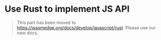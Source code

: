 # Use Rust to implement JS API

> This part has been moved to  <https://wasmedge.org/docs/develop/javascript/rust>. Please use our new docs.
